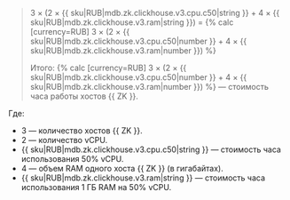   > 3 × (2&nbsp;×&nbsp;{{ sku|RUB|mdb.zk.clickhouse.v3.cpu.c50|string }} + 4&nbsp;×&nbsp;{{ sku|RUB|mdb.zk.clickhouse.v3.ram|string }}) = {% calc [currency=RUB] 3 × (2 × {{ sku|RUB|mdb.zk.clickhouse.v3.cpu.c50|number }} + 4 × {{ sku|RUB|mdb.zk.clickhouse.v3.ram|number }}) %}
  >
  > Итого: {% calc [currency=RUB] 3 × (2 × {{ sku|RUB|mdb.zk.clickhouse.v3.cpu.c50|number }} + 4 × {{ sku|RUB|mdb.zk.clickhouse.v3.ram|number }}) %} — стоимость часа работы хостов {{ ZK }}.

  Где:
  * 3 — количество хостов {{ ZK }}.
  * 2 — количество vCPU.
  * {{ sku|RUB|mdb.zk.clickhouse.v3.cpu.c50|string }} — стоимость часа использования 50% vCPU.
  * 4 — объем RAM одного хоста {{ ZK }} (в гигабайтах).
  * {{ sku|RUB|mdb.zk.clickhouse.v3.ram|string }} — стоимость часа использования 1 ГБ RAM на 50% vCPU.
